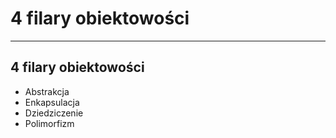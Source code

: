 <!-- .slide: data-background="#111111" -->

# 4 filary obiektowości

___

## 4 filary obiektowości

* <!-- .element: class="fragment fade-in" --> Abstrakcja
* <!-- .element: class="fragment fade-in" --> Enkapsulacja
* <!-- .element: class="fragment fade-in" --> Dziedziczenie
* <!-- .element: class="fragment fade-in" --> Polimorfizm
